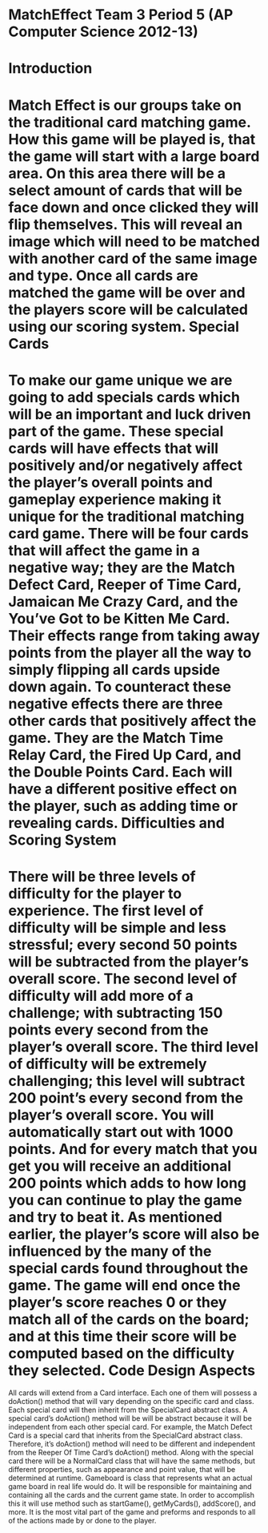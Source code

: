MatchEffect Team 3 Period 5 (AP Computer Science 2012-13)
===========

Introduction
===========
Match Effect is our groups take on the traditional card matching game. How this game will be played is, that the game will start with a large board area. On this area there will be a select amount of cards that will be face down and once clicked they will flip themselves. This will reveal an image which will need to be matched with another card of the same image and type. Once all cards are matched the game will be over and the players score will be calculated using our scoring system. 
Special Cards
===========
To make our game unique we are going to add specials cards which will be an important and luck driven part of the game. These special cards will have effects that will positively and/or negatively affect the player’s overall points and gameplay experience making it unique for the traditional matching card game. 
There will be four cards that will affect the game in a negative way; they are the Match Defect Card, Reeper of Time Card, Jamaican Me Crazy Card, and the You’ve Got to be Kitten Me Card.  Their effects range from taking away points from the player all the way to simply flipping all cards upside down again. To counteract these negative effects there are three other cards that positively affect the game. They are the Match Time Relay Card, the Fired Up Card, and the Double Points Card. Each will have a different positive effect on the player, such as adding time or revealing cards. 
Difficulties and Scoring System
===========
There will be three levels of difficulty for the player to experience.  The first level of difficulty will be simple and less stressful; every second 50 points will be subtracted from the player’s overall score. The second level of difficulty will add more of a challenge; with subtracting 150 points every second from the player’s overall score. The third level of difficulty will be extremely challenging; this level will subtract 200 point’s every second from the player’s overall score.
You will automatically start out with 1000 points. And for every match that you get you will receive an additional 200 points which adds to how long you can continue to play the game and try to beat it. As mentioned earlier, the player’s score will also be influenced by the many of the special cards found throughout the game. The game will end once the player’s score reaches 0 or they match all of the cards on the board; and at this time their score will be computed based on the difficulty they selected.
Code Design Aspects
===========
All cards will extend from a Card interface. Each one of them will possess a doAction() method that will vary depending on the specific card and class. Each special card will then inherit from the SpecialCard abstract class.  A special card’s doAction() method will be will be abstract because it will be independent from each other special card. For example, the Match Defect Card is a special card that inherits from the SpecialCard abstract class. Therefore, it’s doAction() method will need to be different and independent from the Reeper Of Time Card’s doAction() method. Along with the special card there will be a NormalCard class that will have the same methods, but different properties, such as appearance and point value, that will be determined at runtime.
Gameboard is class that represents what an actual game board in real life would do. It will be responsible for maintaining and containing all the cards and the current game state. In order to accomplish this it will use method such as startGame(), getMyCards(), addScore(), and more. It is the most vital part of the game and preforms and responds to all of the actions made by or done to the player.
